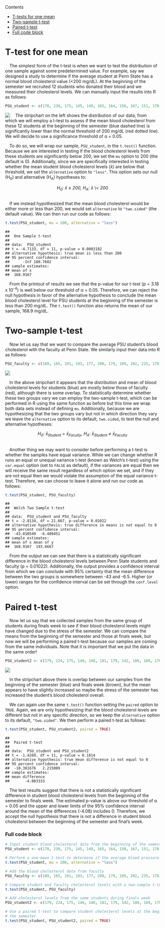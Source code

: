 
<aside>

<div id="toc_container">

<p class="toc_title">
Contents
</p>
<ul class="toc_list">
<li>
<a href="#t-test-for-one-mean">T-tests for one mean</a> <!-- <ul> -->
<!--    <li>1.1 First Sub Point 1</li> -->
<!--    <li>1.2 First Sub Point 2</li> --> <!-- </ul> -->
</li>
<li>
<a href="#two-sample-t-test">Two-sample t-test</a>
</li>
<li>
<a href="#paired-t-test">Paired t-test</a>
</li>
<li>
<a href="#full-code-block">Full code block</a>
</li>
</ul>

</div>

</aside>

# T-test for one mean

 The simplest form of the t-test is when we want to test the
distribution of one sample against some predetermined value. For
example, say we designed a study to determine if the average student at
Penn State has a normal blood cholesterol value (\<200 mg/dL). At the
beginning of the semester we recruited 12 students who donated their
blood and we measured their cholesterol levels. We can manually input
the results into R as follows:

``` r
PSU_student <- c(170, 230, 175, 145, 149, 165, 164, 150, 167, 151, 178, 183)
```

<img src="img/t-tests/one_mean_plot-1.png" align="left">

 The stripchart on the left shows the distribution of our data, from
which we will employ a t-test to assess if the mean blood cholesterol
from these 12 students at the beginning of the semester (blue dashed
line) is significantly lower than the normal threshold of 200 mg/dL (red
dotted line). We will decide to use a significance threshold of α =
0.05.

 To do so, we will wrap our sample, `PSU_student`, in the `t.test()`
function. Because we are interested in testing if the blood cholesterol
levels from these students are significantly below 200, we set the `mu`
option to 200 (the default is 0). Additionally, since we are
specifically interested in testing whether the mean student blood
cholesterol levels (x̄) are below that threshold, we set the
`alternative` option to `"less"`. This option sets our null
(H<sub>0</sub>) and alternative (H<sub>A</sub>) hypotheses to:

<center>
<i>H<sub>0</sub></i>: <i>x̄</i> ≥ <i>200, H<sub>A</sub></i>: <i>x̄</i> \<
<i>200</i>
</center>

<br>

 If we instead hypothesized that the mean blood cholesterol would be
either more or less than 200, we would set `alternative` to
`"two.sided"` (the default value). We can then run our code as follows:

``` r
t.test(PSU_student, mu = 200, alternative = "less")
```

    ## 
    ##  One Sample t-test
    ## 
    ## data:  PSU_student
    ## t = -4.7133, df = 11, p-value = 0.0003182
    ## alternative hypothesis: true mean is less than 200
    ## 95 percent confidence interval:
    ##      -Inf 180.7602
    ## sample estimates:
    ## mean of x 
    ##  168.9167

 From the printout of results we see that the p-value for our t-test (p
= 3.18 x 10<sup>-4</sup>) is well below our threshold of α = 0.05.
Therefore, we can reject the null hypothesis in favor of the alternative
hypothesis to conclude the mean blood cholesterol level for PSU students
at the beginning of the semester is less than 200 mg/dL. The `t.test()`
function also returns the mean of our sample, 168.9 mg/dL.

# Two-sample t-test

 Now let us say that we want to compare the average PSU student’s blood
cholesterol with the faculty at Penn State. We similarly input their
data into R as follows:

``` r
PSU_faculty <- c(189, 165, 191, 193, 177, 200, 179, 189, 202, 235, 178, 226)
```

<img src="img/t-tests/two_mean_plot-1.png" style="display: block; margin: auto;" />

 In the above stripchart it appears that the distribution and mean of
blood cholesterol levels for students (blue) are mostly below those of
faculty (red), although there is some overlap. To statistically
determine whether these two groups vary we can employ the two-sample
t-test, which can be performed in R using the same function as before
but this time we wrap both data sets instead of defining `mu`.
Additionally, because we are hypothesizing that the two groups vary but
not in which direction they vary we leave the `alternative` option to
its default, `two.sided`, to test the null and alternative hypotheses:

<center>
<i>H<sub>0</sub></i>: <i>x̄<sub>Student</sub></i> =
<i>x̄<sub>Faculty</sub>, H<sub>A</sub></i>: <i>x̄<sub>Student</sub></i> ≠
<i>x̄<sub>Faculty</sub></i>
</center>

<br>

 Another thing we may want to consider before performing a t-test is
whether the samples have equal variance. While we can change whether R
runs an equal or unequal variance t-test (known as Welch’s t-test) using
the `var.equal` option (set to `FALSE` as default), if the variances are
equal then we will receive the same result regardless of which option we
set, and if they are not equal then we would violate the assumption of
the equal variance t-test. Therefore, we can choose to leave it alone
and run our code as follows:

``` r
t.test(PSU_student, PSU_faculty)
```

    ## 
    ##  Welch Two Sample t-test
    ## 
    ## data:  PSU_student and PSU_faculty
    ## t = -2.8134, df = 21.667, p-value = 0.01022
    ## alternative hypothesis: true difference in means is not equal to 0
    ## 95 percent confidence interval:
    ##  -43.010549  -6.489451
    ## sample estimates:
    ## mean of x mean of y 
    ##  168.9167  193.6667

 From the output we can see that there is a statistically significant
difference in the blood cholesterol levels between Penn State students
and faculty (p = 0.01022). Additionally, the output provides a
confidence interval from which we can conclude with 95% certainty that
the mean difference between the two groups is somewhere between -43 and
-6.5. Higher (or lower) ranges for the confidence interval can be set
through the `conf.level` option.

# Paired t-test

 Now let us say that we collected samples from the same group of
students during finals week to see if their blood cholesterol levels
might have changed due to the stress of the semester. We can compare the
means from the beginning of the semester and those at finals week, but
now we will be performing a paired t-test because our samples are coming
from the same individuals. Note that it is important that we put the
data in the same order!

``` r
PSU_student2 <- c(179, 224, 175, 140, 148, 181, 179, 142, 180, 169, 170, 189)
```

<img src="img/t-tests/paired_plot-1.png" style="display: block; margin: auto;" />

 In the stripchart above there is overlap between our samples from the
beginning of the semester (blue) and finals week (brown), but the mean
appears to have slightly increased so maybe the stress of the semester
has increased the student’s blood cholesterol overall.

 We can again use the same `t.test()` function setting the `paired`
option to `TRUE`. Again, we are only hypothesizing that the blood
cholesterol levels are different but not in any specific direction, so
we keep the `alternative` option to its default, `"two.sided"`. We then
perform a paired t-test as follows:

``` r
t.test(PSU_student, PSU_student2, paired = TRUE)
```

    ## 
    ##  Paired t-test
    ## 
    ## data:  PSU_student and PSU_student2
    ## t = -1.4269, df = 11, p-value = 0.1814
    ## alternative hypothesis: true mean difference is not equal to 0
    ## 95 percent confidence interval:
    ##  -10.381676   2.215009
    ## sample estimates:
    ## mean difference 
    ##       -4.083333

 The test results suggest that there is not a statistically significant
difference in student blood cholesterol levels from the beginning of the
semester to finals week. The estimated p-value is above our threshold of
α = 0.05 and the upper and lower limits of the 95% confidence interval
around the mean of the differences (-4.08) includes 0. Therefore, we
accept the null hypothesis that there is not a difference in student
blood cholesterol between the beginning of the semester and final’s
week.

### Full code block

``` r
# Input student blood cholesterol data from the beginning of the semester
PSU_student <- c(170, 230, 175, 145, 149, 165, 164, 150, 167, 151, 178, 183)

# Perform a one-mean t-test to determine if the average blood pressure is less than 200
t.test(PSU_student, mu = 200, alternative = "less")

# Add the blood cholesterol data from faculty
PSU_faculty <- c(189, 165, 191, 193, 177, 200, 179, 189, 202, 235, 178, 226)

# Compare student and faculty cholesterol levels with a two-sample t-test
t.test(PSU_student, PSU_faculty)

# Add cholesterol levels from the same students during finals week
PSU_student2 <- c(179, 224, 175, 140, 148, 181, 179, 142, 180, 169, 170, 189)

# Use a paired t-test to compare student cholesterol levels at the beginning and end of
# the semester
t.test(PSU_student, PSU_student2, paired = TRUE)
```
